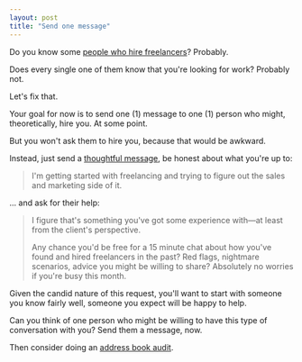 ```yaml
---
layout: post
title: "Send one message"
---
```


Do you know some [people who hire freelancers](/people-who-hire-freelancers/)? Probably.

Does every single one of them know that you're looking for work? Probably not.

Let's fix that.

Your goal for now is to send one (1) message to one (1) person who might, theoretically, hire you. At some point. 

But you won't ask them to hire you, because that would be awkward.

Instead, just send a [thoughtful message](/thoughtful-messages/), be honest about what you're up to:

> I'm getting started with freelancing and trying to figure out the sales and marketing side of it.

... and ask for their help:

> I figure that's something you've got some experience with—at least from the client's perspective. 
> 
> Any chance you'd be free for a 15 minute chat about how you've found and hired freelancers in the past? Red flags, nightmare scenarios, advice you might be willing to share? Absolutely no worries if you're busy this month.

Given the candid nature of this request, you'll want to start with someone you know fairly well, someone you expect will be happy to help.

Can you think of one person who might be willing to have this type of conversation with you? Send them a message, now.

Then consider doing an [address book audit](/address-book-audit/).
